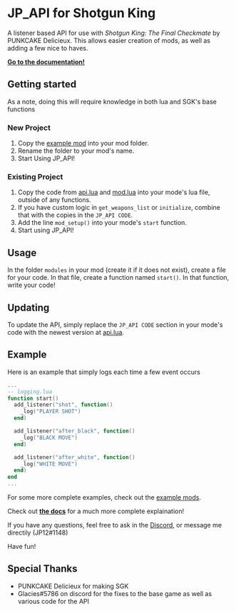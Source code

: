 # JP_API for Shotgun King

A listener based API for use with *Shotgun King: The Final Checkmate* by PUNKCAKE Delicieux.
This allows easier creation of mods, as well as adding a few nice to haves.

**[Go to the documentation!](/doc/api.md)**

## Getting started

As a note, doing this will require knowledge in both lua and SGK's base functions

### New Project

1. Copy the [example mod](/example%20mod/) into your mod folder.
2. Rename the folder to your mod's name.
3. Start Using JP_API!

### Existing Project

1. Copy the code from [api.lua](/src/api.lua) and [mod.lua](/src/mod.lua) into your mode's lua file, outside of any functions.
2. If you have custom logic in `get_weapons_list` or `initialize`, combine that with the copies in the `JP_API CODE`.
3. Add the line `mod_setup()` into your mode's `start` function.
4. Start using JP_API!

## Usage

In the folder `modules` in your mod (create it if it does not exist), create a file for your code.
In that file, create a function named `start()`.
In that function, write your code!

## Updating

To update the API, simply replace the `JP_API CODE` section in your mode's code with the newest version at [api.lua](/src/api.lua).

## Example

Here is an example that simply logs each time a few event occurs

```lua
...
-- logging.lua
function start()
  add_listener("shot", function() 
    _log("PLAYER SHOT")
  end)

  add_listener("after_black", function() 
    _log("BLACK MOVE")
  end)

  add_listener("after_white", function() 
    _log("WHITE MOVE")
  end)
end
...
```

For some more complete examples, check out the [example mods](/examples/).

Check out **[the docs](/doc/api.md)** for a much more complete explaination!

If you have any questions, feel free to ask in the [Discord](https://discord.gg/dpQx647USm), or message me directily (JP12#1148)

Have fun!

## Special Thanks

- PUNKCAKE Delicieux for making SGK
- Glacies#5786 on discord for the fixes to the base game as well as various code for the API
